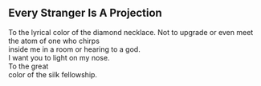 Every Stranger Is A Projection
------------------------------
To the lyrical color of the diamond necklace. Not to upgrade or even meet  
the atom of one who chirps  
inside me in a room or hearing to a god.  
I want you to light on my nose.  
To the great  
color of the silk fellowship.  
